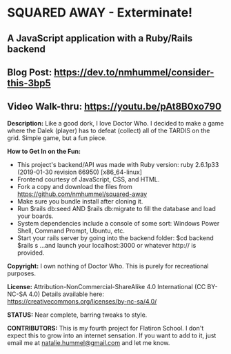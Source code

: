 # SQUARED AWAY - Exterminate!
## A JavaScript application with a Ruby/Rails backend

## Blog Post: https://dev.to/nmhummel/consider-this-3bp5
## Video Walk-thru: https://youtu.be/pAt8B0xo790

**Description:**
Like a good dork, I love Doctor Who. I decided to make a game where the Dalek (player) has to defeat (collect) all of the TARDIS on the grid. Simple game, but a fun piece.

**How to Get In on the Fun:**
* This project's backend/API was made with Ruby version: ruby 2.6.1p33 (2019-01-30 revision 66950) [x86_64-linux] 
* Frontend courtesy of JavaScript, CSS, and HTML.
* Fork a copy and download the files from https://github.com/nmhummel/squared-away
* Make sure you bundle install after cloning it.
* Run $rails db:seed AND $rails db:migrate to fill the database and load your boards.
* System dependencies include a console of some sort: Windows Power Shell, Command Prompt, Ubuntu, etc.
* Start your rails server by going into the backend folder: 
    $cd backend
    $rails s 
...and launch your localhost:3000 or whatever http:// is provided.

**Copyright:**
I own nothing of Doctor Who. This is purely for recreational purposes.

**License:**
Attribution-NonCommercial-ShareAlike 4.0 International (CC BY-NC-SA 4.0)
Details available here: https://creativecommons.org/licenses/by-nc-sa/4.0/

**STATUS:** Near complete, barring tweaks to style.

**CONTRIBUTORS:**
This is my fourth project for Flatiron School. I don't expect this to grow into an internet sensation. If you want to add to it, just email me at natalie.hummel@gmail.com and let me know.